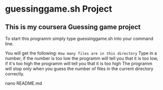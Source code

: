 # guessinggame.sh Project

## This is my coursera Guessing game project

To start this programm simply type guessinggame.sh into your command line.

You will get the following:
`How many files are in this directory`
Type in a number, if the number is too low the programm will tell you that it is too low,
if it's too high the programm will tell you that it is too high
The programm will stop only when you guess the number of files in the current directory correctly.

nano README.md
